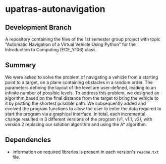 # upatras-autonavigation

## Development Branch

A repository containing the files of the 1st semester group project with topic "Automatic Navigation of a Virtual Vehicle Using Python" for the Introduction to Computing (ECE_Y106) class.

## Summary

We were asked to solve the problem of navigating a vehicle from a starting point to a target, on a plane containing obstacles in a random order. The parameters defining the layout of the level are user-defined, leading to an infinite number of possible levels. To address this problem, we designed an algorithm based on the final distance from the target to bring the vehicle to it by plotting the shortest possible path. We subsequently added and evolved the program functions to allow the user to enter the data required to start the program via a graphical interface. In total, each incremental change resulted in 3 different versions of the program (v1, v1.1, v2), with version 2 replacing our solution algorithm and using the A* algorithm.

## Dependencies

- Information on required libraries is present in each version's `readme.txt` file.
